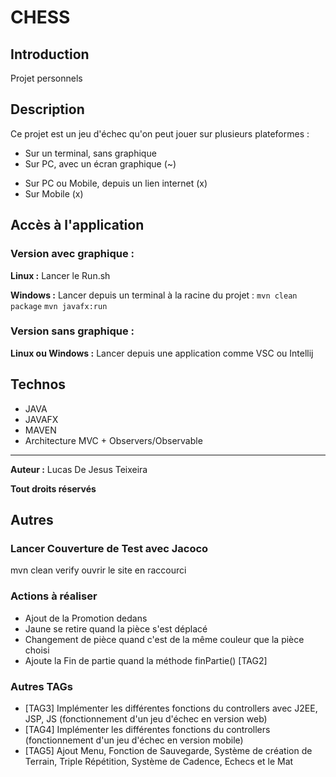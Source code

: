 # CHESS

## Introduction

Projet personnels

## Description

Ce projet est un jeu d'échec qu'on peut jouer sur plusieurs plateformes :
- Sur un terminal, sans graphique
- Sur PC, avec un écran graphique (~)
* Sur PC ou Mobile, depuis un lien internet (x)
* Sur Mobile (x)

## Accès à l'application

### Version avec graphique :

**Linux :** 
Lancer le Run.sh

**Windows :** 
Lancer depuis un terminal à la racine du projet :
`mvn clean package`
`mvn javafx:run`

### Version sans graphique :

**Linux ou Windows :** Lancer depuis une application comme VSC ou Intellij

## Technos

- JAVA
- JAVAFX
- MAVEN
- Architecture MVC + Observers/Observable

---

**__Auteur :__** Lucas De Jesus Teixeira

**Tout droits réservés**

## Autres

### Lancer Couverture de Test avec Jacoco
mvn clean verify
ouvrir le site en raccourci

### Actions à réaliser

- Ajout de la Promotion dedans
- Jaune se retire quand la pièce s'est déplacé
- Changement de pièce quand c'est de la même couleur que la pièce choisi
- Ajoute la Fin de partie quand la méthode finPartie()
[TAG2]

### Autres TAGs
- [TAG3] Implémenter les différentes fonctions du controllers avec J2EE, JSP, JS (fonctionnement d'un jeu d'échec en version web)
- [TAG4] Implémenter les différentes fonctions du controllers (fonctionnement d'un jeu d'échec en version mobile)
- [TAG5] Ajout Menu, Fonction de Sauvegarde, Système de création de Terrain, Triple Répétition, Système de Cadence, Echecs et le Mat